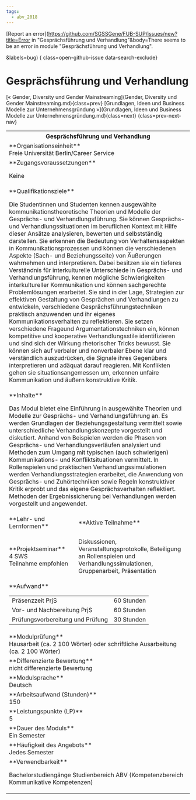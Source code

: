 ```yaml
---
tags:
  - abv_2018
---
```

[Report an error](https://github.com/SGSSGene/FUB-SUP/issues/new?title=Error in "Gesprächsführung und Verhandlung"&body=There seems to be an error in module "Gesprächsführung und Verhandlung".

<Describe here a slightly more detailed description of what is wrong>&labels=bug)
{ class=open-github-issue data-search-exclude}

# Gesprächsführung und Verhandlung

[« Gender, Diversity und Gender Mainstreaming](Gender, Diversity und Gender Mainstreaming.md){class=prev}
[Grundlagen, Ideen und Business Modelle zur Unternehmensgründung »](Grundlagen, Ideen und Business Modelle zur Unternehmensgründung.md){class=next}
{class=prev-next-nav}

<table markdown id="moduledesc">
<tr markdown class="moduledesc_head"><th colspan="2">Gesprächsführung und Verhandlung </th></tr>
<tr markdown><td colspan="2">**Organisationseinheit**   <br>Freie Universität Berlin/Career Service</td></tr>


<tr markdown><td colspan="2">**Zugangsvoraussetzungen** <br>

Keine


</td></tr>
<tr markdown><td colspan="2">**Qualifikationsziele**    <br>

Die Studentinnen und Studenten kennen ausgewählte kommunikationstheoretische
Theorien und Modelle der Gesprächs- und Verhandlungsführung. Sie können
Gesprächs- und Verhandlungssituationen im beruflichen Kontext mit Hilfe
dieser Ansätze analysieren, bewerten und selbstständig darstellen. Sie
erkennen die Bedeutung von Verhaltensaspekten in Kommunikationsprozessen und
können die verschiedenen Aspekte (Sach- und Beziehungsseite) von Äußerungen
wahrnehmen und interpretieren. Dabei besitzen sie ein tieferes Verständnis
für interkulturelle Unterschiede in Gesprächs- und Verhandlungsführung,
kennen mögliche Schwierigkeiten interkultureller Kommunikation und können
sachgerechte Problemlösungen erarbeitet. Sie sind in der Lage, Strategien
zur effektiven Gestaltung von Gesprächen und Verhandlungen zu entwickeln,
verschiedene Gesprächsführungstechniken praktisch anzuwenden und ihr eigenes
Kommunikationsverhalten zu reflektieren. Sie setzen verschiedene Frageund
Argumentationstechniken ein, können kompetitive und kooperative
Verhandlungsstile identifizieren und sind sich der Wirkung rhetorischer
Tricks bewusst. Sie können sich auf verbaler und nonverbaler Ebene klar und
verständlich auszudrücken, die Signale ihres Gegenübers interpretieren und
adäquat darauf reagieren. Mit Konflikten gehen sie situationsangemessen um,
erkennen unfaire Kommunikation und äußern konstruktive Kritik.


</td></tr>
<tr markdown><td colspan="2">**Inhalte**                <br>

Das Modul bietet eine Einführung in ausgewählte Theorien und Modelle zur
Gesprächs- und Verhandlungsführung an. Es werden Grundlagen der
Beziehungsgestaltung vermittelt sowie unterschiedliche Verhandlungskonzepte
vorgestellt und diskutiert. Anhand von Beispielen werden die Phasen von
Gesprächs- und Verhandlungsverläufen analysiert und Methoden zum Umgang mit
typischen (auch schwierigen) Kommunikations- und Konfliktsituationen
vermittelt. In Rollenspielen und praktischen Verhandlungssimulationen werden
Verhandlungsstrategien erarbeitet, die Anwendung von Gesprächs- und
Zuhörtechniken sowie Regeln konstruktiver Kritik erprobt und das eigene
Gesprächsverhalten reflektiert. Methoden der Ergebnissicherung bei
Verhandlungen werden vorgestellt und angewendet.


</td></tr>

<tr markdown><td>**Lehr- und Lernformen**</td><td>**Aktive Teilnahme**</td></tr>
<tr markdown><td> **Projektseminar** <br>4 SWS <br> Teilnahme empfohlen</td><td>

Diskussionen, Veranstaltungsprotokolle, Beteiligung an Rollenspielen und Verhandlungssimulationen, Gruppenarbeit, Präsentation
</td></tr>
<tr markdown><td colspan="2">**Aufwand**                <br>
<table class="aufwand_table">
<tr><td>Präsenzzeit PrjS</td><td>60 Stunden</td></tr>
<tr><td>Vor- und Nachbereitung PrjS</td><td>60 Stunden</td></tr>
<tr><td>Prüfungsvorbereitung und Prüfung</td><td>30 Stunden</td></tr>
</table>

</td></tr>
<tr markdown><td colspan="2">**Modulprüfung**             <br>Hausarbeit (ca. 2 100 Wörter) oder schriftliche Ausarbeitung (ca. 2 100
Wörter)


</td></tr>
<tr markdown><td colspan="2">**Differenzierte Bewertung** <br>nicht differenzierte Bewertung

</td></tr>
<tr markdown><td colspan="2">**Modulsprache**             <br>Deutsch</td></tr>
<tr markdown><td colspan="2">**Arbeitsaufwand (Stunden)** <br>150</td></tr>
<tr markdown><td colspan="2">**Leistungspunkte (LP)**     <br>5</td></tr>
<tr markdown><td colspan="2">**Dauer des Moduls**         <br>Ein Semester</td></tr>
<tr markdown><td colspan="2">**Häufigkeit des Angebots**  <br>Jedes Semester</td></tr>
<tr markdown><td colspan="2">**Verwendbarkeit**           <br>

Bachelorstudiengänge Studienbereich ABV (Kompetenzbereich Kommunikative
Kompetenzen)


</td></tr>

</table>
